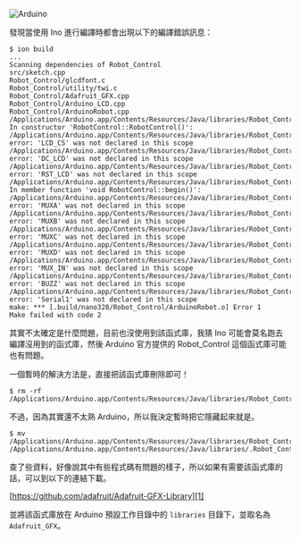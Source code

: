 <!--
[date]: 2013-11-24
[title]: Arduino 使用 Ino 進行編譯時出現 Robot_Control 的錯誤訊息
[name]: arduino-error-about-robot-control-when-use-ino-to-compile
[tag]: Arduino, OS X, CLI | 命令列介面, Ubuntu
[photo]: http://i.minus.com/jCBrxpn4qp1tN.jpg
-->

![Arduino][feature photo]

發現當使用 Ino 進行編譯時都會出現以下的編譯錯誤訊息：

```
$ ion build
...
Scanning dependencies of Robot_Control
src/sketch.cpp
Robot_Control/glcdfont.c
Robot_Control/utility/twi.c
Robot_Control/Adafruit_GFX.cpp
Robot_Control/Arduino_LCD.cpp
Robot_Control/ArduinoRobot.cpp
/Applications/Arduino.app/Contents/Resources/Java/libraries/Robot_Control/ArduinoRobot.cpp: In constructor 'RobotControl::RobotControl()':
/Applications/Arduino.app/Contents/Resources/Java/libraries/Robot_Control/ArduinoRobot.cpp:8: error: 'LCD_CS' was not declared in this scope
/Applications/Arduino.app/Contents/Resources/Java/libraries/Robot_Control/ArduinoRobot.cpp:8: error: 'DC_LCD' was not declared in this scope
/Applications/Arduino.app/Contents/Resources/Java/libraries/Robot_Control/ArduinoRobot.cpp:8: error: 'RST_LCD' was not declared in this scope
/Applications/Arduino.app/Contents/Resources/Java/libraries/Robot_Control/ArduinoRobot.cpp: In member function 'void RobotControl::begin()':
/Applications/Arduino.app/Contents/Resources/Java/libraries/Robot_Control/ArduinoRobot.cpp:18: error: 'MUXA' was not declared in this scope
/Applications/Arduino.app/Contents/Resources/Java/libraries/Robot_Control/ArduinoRobot.cpp:18: error: 'MUXB' was not declared in this scope
/Applications/Arduino.app/Contents/Resources/Java/libraries/Robot_Control/ArduinoRobot.cpp:18: error: 'MUXC' was not declared in this scope
/Applications/Arduino.app/Contents/Resources/Java/libraries/Robot_Control/ArduinoRobot.cpp:18: error: 'MUXD' was not declared in this scope
/Applications/Arduino.app/Contents/Resources/Java/libraries/Robot_Control/ArduinoRobot.cpp:19: error: 'MUX_IN' was not declared in this scope
/Applications/Arduino.app/Contents/Resources/Java/libraries/Robot_Control/ArduinoRobot.cpp:22: error: 'BUZZ' was not declared in this scope
/Applications/Arduino.app/Contents/Resources/Java/libraries/Robot_Control/ArduinoRobot.cpp:25: error: 'Serial1' was not declared in this scope
make: *** [.build/nano328/Robot_Control/ArduinoRobot.o] Error 1
Make failed with code 2
```

其實不太確定是什麼問題，目前也沒使用到該函式庫，我猜 Ino 可能會莫名跑去編譯沒用到的函式庫，然後 Arduino 官方提供的 Robot_Control 這個函式庫可能也有問題。

一個暫時的解決方法是，直接把該函式庫刪除即可！

```
$ rm -rf /Applications/Arduino.app/Contents/Resources/Java/libraries/Robot_Control
```

不過，因為其實還不太熟 Arduino，所以我決定暫時把它隱藏起來就是。

```
$ mv /Applications/Arduino.app/Contents/Resources/Java/libraries/Robot_Control /Applications/Arduino.app/Contents/Resources/Java/libraries/.Robot_Control
```

查了些資料，好像說其中有些程式碼有問題的樣子，所以如果有需要該函式庫的話，可以到以下的連結下載。

[https://github.com/adafruit/Adafruit-GFX-Library][1]

並將該函式庫放在 Arduino 預設工作目錄中的 `libraries` 目錄下，並取名為 `Adafruit_GFX`。

[1]: https://github.com/adafruit/Adafruit-GFX-Library
[feature photo]: http://i.minus.com/jCBrxpn4qp1tN.jpg